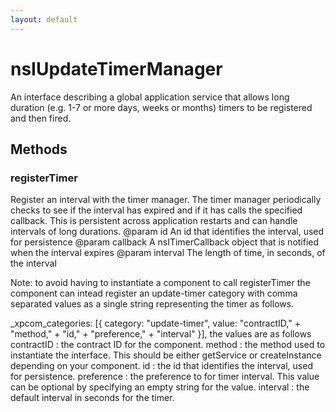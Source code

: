 ```yaml
---
layout: default
---
```


# nsIUpdateTimerManager #

An interface describing a global application service that allows long
duration (e.g. 1-7 or more days, weeks or months) timers to be registered
and then fired.


## Methods ##

### registerTimer ###

Register an interval with the timer manager. The timer manager
periodically checks to see if the interval has expired and if it has
calls the specified callback. This is persistent across application
restarts and can handle intervals of long durations.
@param   id
         An id that identifies the interval, used for persistence
@param   callback
         A nsITimerCallback object that is notified when the interval
         expires
@param   interval
         The length of time, in seconds, of the interval

Note: to avoid having to instantiate a component to call registerTimer
the component can intead register an update-timer category with comma
separated values as a single string representing the timer as follows.

_xpcom_categories: [{ category: "update-timer",
                      value: "contractID," +
                             "method," +
                             "id," +
                             "preference," +
                             "interval" }],
the values are as follows
  contractID : the contract ID for the component.
  method     : the method used to instantiate the interface. This should be
               either getService or createInstance depending on your
               component.
  id         : the id that identifies the interval, used for persistence.
  preference : the preference to for timer interval. This value can be
               optional by specifying an empty string for the value.
  interval   : the default interval in seconds for the timer.

